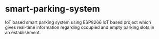 # smart-parking-system
IoT based smart parking system using ESP8266
IoT based project which gives real-time information regarding occupied and empty parking slots in an establishment.
